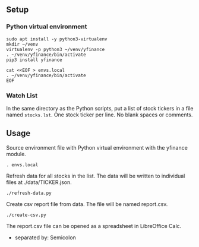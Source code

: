 
## Setup

### Python virtual environment

```
sudo apt install -y python3-virtualenv
mkdir ~/venv
virtualenv -p python3 ~/venv/yfinance
. ~/venv/yfinance/bin/activate
pip3 install yfinance

cat <<EOF > envs.local
. ~/venv/yfinance/bin/activate
EOF
```

### Watch List

In the same directory as the Python scripts, put a list of stock tickers in a file named `stocks.lst`.  One stock ticker per line.  No blank spaces or comments.

## Usage

Source environment file with Python virtual environment with the yfinance module.
```
. envs.local
```

Refresh data for all stocks in the list.  The data will be written to individual files at ./data/TICKER.json.
```
./refresh-data.py
```

Create csv report file from data.  The file will be named report.csv.
```
./create-csv.py
```

The report.csv file can be opened as a spreadsheet in LibreOffice Calc.
- separated by: Semicolon

